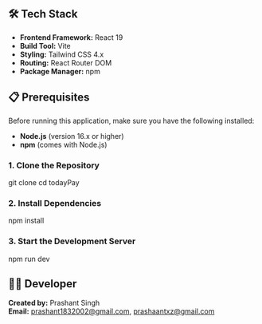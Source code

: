 
## 🛠️ Tech Stack

- **Frontend Framework:** React 19
- **Build Tool:** Vite
- **Styling:** Tailwind CSS 4.x
- **Routing:** React Router DOM
- **Package Manager:** npm

## 📋 Prerequisites

Before running this application, make sure you have the following installed:

- **Node.js** (version 16.x or higher)
- **npm** (comes with Node.js)


### 1. Clone the Repository

git clone <repository-url>
cd todayPay


### 2. Install Dependencies

npm install


### 3. Start the Development Server

npm run dev


## 👨‍💻 Developer

**Created by:** Prashant Singh  
**Email:** prashant1832002@gmail.com, prashaantxz@gmail.com
